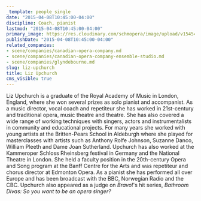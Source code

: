 ```yaml
---
_template: people_single
date: "2015-04-08T10:45:00-04:00"
discipline: Coach, pianist
lastmod: "2015-04-08T10:45:00-04:00"
primary_image: https://res.cloudinary.com/schmopera/image/upload/v1545409169/media/webhook-uploads/1428504220602/lizupchurch.jpg.jpg
publishDate: "2015-04-08T10:45:00-04:00"
related_companies:
- scene/companies/canadian-opera-company.md
- scene/companies/canadian-opera-company-ensemble-studio.md
- scene/companies/glyndebourne.md
slug: liz-upchurch
title: Liz Upchurch
cms_visible: true
---
```


<p>
	Liz Upchurch is a graduate of the Royal Academy of Music in London, England, where she won several prizes as solo pianist and accompanist. As a music director, vocal coach and repetiteur she has worked in 21st-century and traditional opera, music theatre and theatre. She has also covered a wide range of working techniques with singers, actors and instrumentalists in community and educational projects. For many years she worked with young artists at the Britten-Pears School in Aldeburgh where she played for masterclasses with artists such as Anthony Rolfe Johnson, Suzanne Danco, William Pleeth and Dame Joan Sutherland. Upchurch has also worked at the Kammeroper Schloss Rheinsberg festival in Germany and the National Theatre in London. She held a faculty position in the 20th-century Opera and Song program at the Banff Centre for the Arts and was repetiteur and chorus director at Edmonton Opera. As a pianist she has performed all over Europe and has been broadcast with the BBC, Norwegian Radio and the CBC. Upchurch also appeared as a judge on <em>Bravo</em>!'s hit series, <em>Bathroom Divas: So you want to be an opera singer?</em>
</p>
